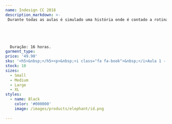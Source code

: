 ```yaml
---
name: Indesign CC 2018
description_markdown: >-
 Durante todas as aulas é simulado uma história onde é contado a rotina de uma pessoa que trabalha em uma gráfica, isso, para que o aluno possa ter uma noção do que pode acontecer em um ambiente de trabalho real. Durante as aulas o alunos fará uma capa de livro e revista, um ebook, flyer e um panfleto de duas dobras.





  Duração: 16 horas.
garment_type:
price: '49.90'
sku: '<h5>&nbsp;</h5><p>&nbsp;<i class="fa fa-book">&nbsp;</i>Aula 1 - Panfleto 2 Dobras - Parte 1</p><p>&nbsp;<i class="fa fa-book">&nbsp;</i>Aula 2 - Panfleto 2 Dobras - Parte 2</p><p>&nbsp;<i class="fa fa-book">&nbsp;</i>Aula 3 - Panfleto 2 Dobras - Parte 3</p><p>&nbsp;<i class="fa fa-book">&nbsp;</i>Aula 4 - Panfleto 2 Dobras - Parte 4</p><p>&nbsp;<i class="fa fa-book">&nbsp;</i>Aula 5 - Panfleto 2 Dobras - Parte 5</p><p>&nbsp;<i class="fa fa-book">&nbsp;</i>Aula 6 - Panfleto 2 Dobras - Parte 6</p><p>&nbsp;<i class="fa fa-book">&nbsp;</i>Aula 7 - Panfleto 2 Dobras - Parte 7</p><p>&nbsp;<i class="fa fa-book">&nbsp;</i>Aula 8 - Panfleto 2 Dobras - Parte 8</p><p>&nbsp;<i class="fa fa-book">&nbsp;</i>Aula 9 - Panfleto 2 Dobras - Parte 9</p><p>&nbsp;<i class="fa fa-book">&nbsp;</i>Aula 10 - Menu Frente e Verso - Parte 1</p><p>&nbsp;<i class="fa fa-book">&nbsp;</i>Aula 11 - Menu Frente e Verso - Parte 2</p><p>&nbsp;<i class="fa fa-book">&nbsp;</i>Aula 12 - Menu Frente e Verso - Parte 3</p><p>&nbsp;<i class="fa fa-book">&nbsp;</i>Aula 13 - Menu Frente e Verso - Parte 4</p><p>&nbsp;<i class="fa fa-book">&nbsp;</i>Aula 14 - Ficha Médica Veterinária - Parte 1</p><p>&nbsp;<i class="fa fa-book">&nbsp;</i>Aula 15 - Ficha Médica Veterinária - Parte 2</p><p>&nbsp;<i class="fa fa-book">&nbsp;</i>Aula 16 - Ficha Médica Veterinária - Parte 3</p><p>&nbsp;<i class="fa fa-book">&nbsp;</i>Aula 17 - Capa de Livro - Parte 1</p><p>&nbsp;<i class="fa fa-book">&nbsp;</i>Aula 18 - Capa de Livro - Parte 2</p><p>&nbsp;<i class="fa fa-book">&nbsp;</i>Aula 19 - Diagramação de Livro</p><p>&nbsp;<i class="fa fa-book">&nbsp;</i>Aula 20 - Menu Frente e Verso Adaptação</p><p>&nbsp;<i class="fa fa-book">&nbsp;</i>Aula 21 - Capa de Revista - Parte 1</p><p>&nbsp;<i class="fa fa-book">&nbsp;</i>Aula 22 - Capa de Revista - Parte 2</p><p>&nbsp;<i class="fa fa-book">&nbsp;</i>Aula 23 - Criando um Flyer</p><p>&nbsp;<i class="fa fa-book">&nbsp;</i>Aula 24 - Flyer - Continuação</p><p>&nbsp;<i class="fa fa-book">&nbsp;</i>Aula 25 - Finalizando o Flyer</p><p>&nbsp;<i class="fa fa-book">&nbsp;</i>Aula 26 - Diagramação de Revista</p><p>&nbsp;<i class="fa fa-book">&nbsp;</i>Aula 27 - Diagramação de Revista Final</p><p>&nbsp;<i class="fa fa-book">&nbsp;</i>Aula 28 - Revista Digital</p><p>&nbsp;<i class="fa fa-book">&nbsp;</i>Aula 29 - Revista Digital - Continuação</p><p>&nbsp;<i class="fa fa-book">&nbsp;</i>Aula 30 - Ebook</p><p>&nbsp;<i class="fa fa-book">&nbsp;</i>Aula 31 - PDF Interativo</p><p>&nbsp;<i class="fa fa-book">&nbsp;</i>Aula 32 - PDF Interativo - Final</p>'
stock: 10
sizes:
  - Small
  - Medium
  - Large
  - XL
styles:
  - name: Black
    color: '#000000'
    image: /images/products/elephant/id.png
  
---
```


